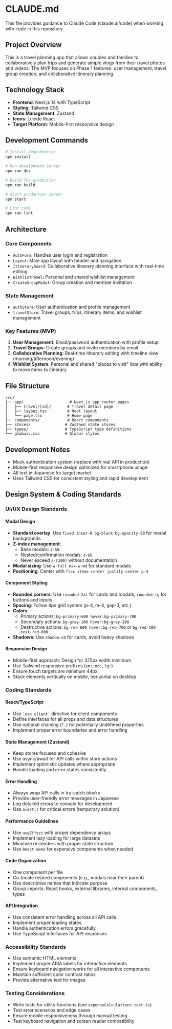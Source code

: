 # CLAUDE.md

This file provides guidance to Claude Code (claude.ai/code) when working with code in this repository.

## Project Overview

This is a travel planning app that allows couples and families to collaboratively plan trips and generate simple vlogs from their travel photos and videos. The MVP focuses on Phase 1 features: user management, travel group creation, and collaborative itinerary planning.

## Technology Stack

- **Frontend**: Next.js 14 with TypeScript
- **Styling**: Tailwind CSS
- **State Management**: Zustand
- **Icons**: Lucide React
- **Target Platform**: Mobile-first responsive design

## Development Commands

```bash
# Install dependencies
npm install

# Run development server
npm run dev

# Build for production
npm run build

# Start production server
npm start

# Lint code
npm run lint
```

## Architecture

### Core Components

- `AuthForm`: Handles user login and registration
- `Layout`: Main app layout with header and navigation
- `ItineraryBoard`: Collaborative itinerary planning interface with real-time editing
- `WishlistPanel`: Personal and shared wishlist management
- `CreateGroupModal`: Group creation and member invitation

### State Management

- `authStore`: User authentication and profile management
- `travelStore`: Travel groups, trips, itinerary items, and wishlist management

### Key Features (MVP)

1. **User Management**: Email/password authentication with profile setup
2. **Travel Groups**: Create groups and invite members by email
3. **Collaborative Planning**: Real-time itinerary editing with timeline view (morning/afternoon/evening)
4. **Wishlist System**: Personal and shared "places to visit" lists with ability to move items to itinerary

## File Structure

```
src/
├── app/                    # Next.js app router pages
│   ├── travel/[id]/       # Travel detail page
│   ├── layout.tsx         # Root layout
│   └── page.tsx           # Home page
├── components/            # React components
├── stores/               # Zustand state stores
├── types/                # TypeScript type definitions
└── globals.css           # Global styles
```

## Development Notes

- Mock authentication system (replace with real API in production)
- Mobile-first responsive design optimized for smartphone usage
- All text in Japanese for target market
- Uses Tailwind CSS for consistent styling and rapid development

## Design System & Coding Standards

### UI/UX Design Standards

#### Modal Design
- **Standard overlay**: Use `fixed inset-0 bg-black bg-opacity-50` for modal backgrounds
- **Z-index management**: 
  - Base modals: `z-50`
  - Nested/confirmation modals: `z-60`
  - Never exceed `z-[100]` without documentation
- **Modal sizing**: Use `w-full max-w-md` for standard modals
- **Positioning**: Center with `flex items-center justify-center p-4`

#### Component Styling
- **Rounded corners**: Use `rounded-2xl` for cards and modals, `rounded-lg` for buttons and inputs
- **Spacing**: Follow 4px grid system (p-4, m-4, gap-3, etc.)
- **Colors**: 
  - Primary actions: `bg-primary-600 hover:bg-primary-700`
  - Secondary actions: `bg-gray-100 hover:bg-gray-200`
  - Destructive actions: `bg-red-600 hover:bg-red-700` or `bg-red-100 text-red-600`
- **Shadows**: Use `shadow-sm` for cards, avoid heavy shadows

#### Responsive Design
- Mobile-first approach: Design for 375px width minimum
- Use Tailwind responsive prefixes (`sm:`, `md:`, `lg:`)
- Ensure touch targets are minimum 44px
- Stack elements vertically on mobile, horizontal on desktop

### Coding Standards

#### React/TypeScript
- Use `'use client'` directive for client components
- Define interfaces for all props and data structures
- Use optional chaining (`?.`) for potentially undefined properties
- Implement proper error boundaries and error handling

#### State Management (Zustand)
- Keep stores focused and cohesive
- Use async/await for API calls within store actions
- Implement optimistic updates where appropriate
- Handle loading and error states consistently

#### Error Handling
- Always wrap API calls in try-catch blocks
- Provide user-friendly error messages in Japanese
- Log detailed errors to console for development
- Use `alert()` for critical errors (temporary solution)

#### Performance Guidelines
- Use `useEffect` with proper dependency arrays
- Implement lazy loading for large datasets
- Minimize re-renders with proper state structure
- Use `React.memo` for expensive components when needed

#### Code Organization
- One component per file
- Co-locate related components (e.g., modals near their parent)
- Use descriptive names that indicate purpose
- Group imports: React hooks, external libraries, internal components, types

#### API Integration
- Use consistent error handling across all API calls
- Implement proper loading states
- Handle authentication errors gracefully
- Use TypeScript interfaces for API responses

### Accessibility Standards
- Use semantic HTML elements
- Implement proper ARIA labels for interactive elements
- Ensure keyboard navigation works for all interactive components
- Maintain sufficient color contrast ratios
- Provide alternative text for images

### Testing Considerations
- Write tests for utility functions (see `expenseCalculations.test.ts`)
- Test error scenarios and edge cases
- Ensure mobile responsiveness through manual testing
- Test keyboard navigation and screen reader compatibility